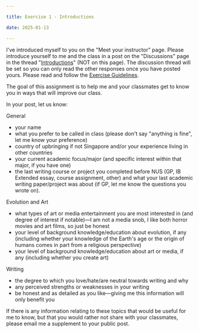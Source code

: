 ```yaml
---

title: Exercise 1 - Introductions

date: 2025-01-13

---
```


I've introduced myself to you on the "Meet your instructor" page. Please introduce yourself to me and the class in a post on the "Discussions" page in the thread "[Introductions](https://canvas.nus.edu.sg/courses/73753/discussion_topics/267803)" (NOT on this page). The discussion thread will be set so you can only read the other responses once you have posted yours. Please read and follow the [Exercise Guidelines](/course-ntw2029/assignments/general/exercise-guidelines).

The goal of this assignment is to help me and your classmates get to know you in ways that will improve our class.

In your post, let us know:

General

- your name
- what you prefer to be called in class (please don't say "anything is fine", let me know your preference)
- country of upbringing if not Singapore and/or your experience living in other countries
- your current academic focus/major (and specific interest within that major, if you have one)
- the last writing course or project you completed before NUS (GP, IB Extended essay, course assignment, other) and what your last academic writing paper/project was about (if GP, let me know the questions you wrote on).

Evolution and Art

- what types of art or media entertainment you are most interested in (and degree of interest if notable)—I am not a media snob, I like both horror movies and art films, so just be honest
- your level of background knowledge/education about evolution, if any (including whether your knowledge of the Earth's age or the origin of humans comes in part from a religious perspective)
- your level of background knowledge/education about art or media, if any (including whether you create art)

Writing

- the degree to which you love/hate/are neutral towards writing and why
- any perceived strengths or weaknesses in your writing
- be honest and as detailed as you like—giving me this information will only benefit you

If there is any information relating to these topics that would be useful for me to know, but that you would rather not share with your classmates, please email me a supplement to your public post.
